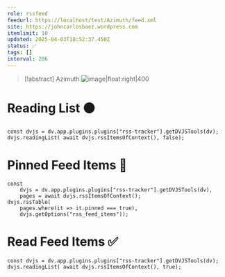 ```yaml
---
role: rssfeed
feedurl: https://localhost/test/Azimuth/feed.xml
site: https://johncarlosbaez.wordpress.com
itemlimit: 10
updated: 2025-04-03T18:52:37.450Z
status: ✅
tags: []
interval: 206
---
```

> [!abstract] Azimuth
> ![image|float:right|400](https://s0.wp.com/i/buttonw-com.png) 

# Reading List ⚫

~~~dataviewjs
const dvjs = dv.app.plugins.plugins["rss-tracker"].getDVJSTools(dv);
dvjs.readingList( await dvjs.rssItemsOfContext(), false);
~~~

# Pinned Feed Items 📍

~~~dataviewjs
const
	dvjs = dv.app.plugins.plugins["rss-tracker"].getDVJSTools(dv),
	pages = await dvjs.rssItemsOfContext();
dvjs.rssTable(
	pages.where(it => it.pinned === true),
	dvjs.getOptions("rss_feed_items"));
~~~

# Read Feed Items ✅

~~~dataviewjs
const dvjs = dv.app.plugins.plugins["rss-tracker"].getDVJSTools(dv);
dvjs.readingList( await dvjs.rssItemsOfContext(), true);
~~~